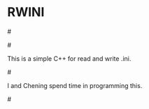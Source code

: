 # RWINI
#<div>
#<p>This is a simple C++ for read and write .ini.</p>
#<p>I and Chening spend time in programming this.</p> 
#</div>

